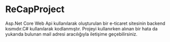 # ReCapProject
Asp.Net Core Web Api kullanılarak oluşturulan bir e-ticaret sitesinin backend kısmıdır.C# kullanılarak kodlanmıştır. Projeyi kullanırken alınan bir hata da yukarıda bulunan mail adresi aracılığıyla iletişime geçebilirsiniz.
